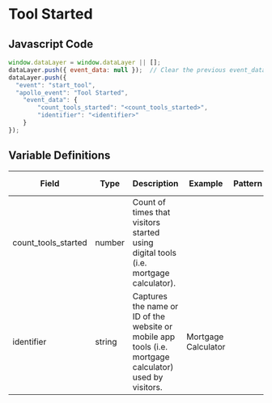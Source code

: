 # Tool Started

### 

## Javascript Code
```js
window.dataLayer = window.dataLayer || [];
dataLayer.push({ event_data: null });  // Clear the previous event_data object.
dataLayer.push({
  "event": "start_tool",
  "apollo_event": "Tool Started",
    "event_data": {
        "count_tools_started": "<count_tools_started>",
        "identifier": "<identifier>"
    }
});
```

## Variable Definitions

|Field|Type|Description|Example|Pattern|Min Length|Max Length|Minimum|Maximum|Multiple Of|
| --- | --- | --- | --- | --- | --- | --- | --- | --- | --- |
|count_tools_started|number|Count of times that visitors started using digital tools \(i.e. mortgage calculator\).||||||||
|identifier|string|Captures the name or ID of the website or mobile app tools \(i.e. mortgage calculator\) used by visitors.|Mortgage Calculator|||||||




